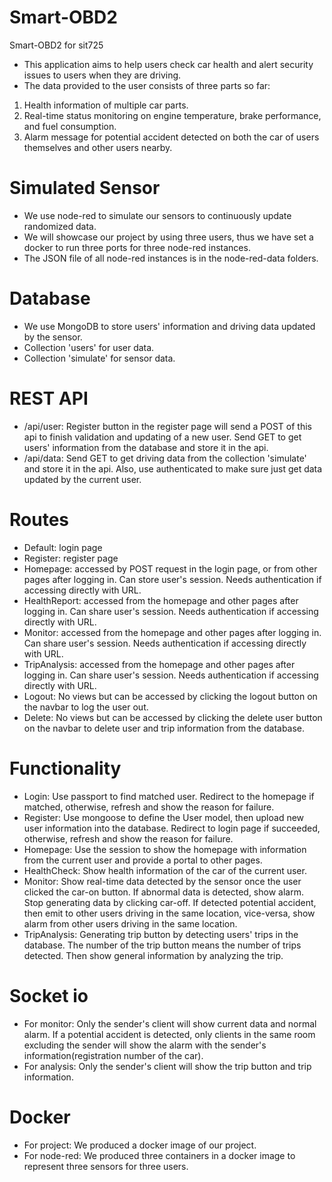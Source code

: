 # Smart-OBD2
Smart-OBD2 for sit725
- This application aims to help users check car health and alert security issues to users when they are driving. 
- The data provided to the user consists of three parts so far:
1.  Health information of multiple car parts.
2.  Real-time status monitoring on engine temperature,  brake performance, and fuel consumption.
3.  Alarm message for potential accident detected on both the car of users themselves and other users nearby.

# Simulated Sensor
- We use node-red to simulate our sensors to continuously update randomized data.
- We will showcase our project by using three users, thus we have set a docker to run three ports for three node-red instances.
- The JSON file of all node-red instances is in the node-red-data folders.

# Database
- We use MongoDB to store users' information and driving data updated by the sensor.
- Collection 'users' for user data.
- Collection 'simulate' for sensor data.

# REST API
- /api/user: Register button in the register page will send a POST of this api to finish validation and updating of a new user. Send GET to get users' information from the database and store it in the api.
- /api/data: Send GET to get driving data from the collection 'simulate' and store it in the api. Also, use authenticated to make sure just get data updated by the current user.

# Routes
- Default: login page
- Register: register page
- Homepage: accessed by POST request in the login page, or from other pages after logging in. Can store user's session. Needs authentication if accessing directly with URL.
- HealthReport: accessed from the homepage and other pages after logging in. Can share user's session. Needs authentication if accessing directly with URL.
- Monitor: accessed from the homepage and other pages after logging in. Can share user's session. Needs authentication if accessing directly with URL.
- TripAnalysis: accessed from the homepage and other pages after logging in. Can share user's session. Needs authentication if accessing directly with URL.
- Logout: No views but can be accessed by clicking the logout button on the navbar to log the user out.
- Delete: No views but can be accessed by clicking the delete user button on the navbar to delete user and trip information from the database.

# Functionality
- Login: Use passport to find matched user. Redirect to the homepage if matched, otherwise, refresh and show the reason for failure. 
- Register: Use mongoose to define the User model, then upload new user information into the database. Redirect to login page if succeeded, otherwise, refresh and show the reason for failure. 
- Homepage: Use the session to show the homepage with information from the current user and provide a portal to other pages.
- HealthCheck: Show health information of the car of the current user.
- Monitor: Show real-time data detected by the sensor once the user clicked the car-on button. If abnormal data is detected, show alarm. Stop generating data by clicking car-off. If detected potential accident, then emit to other users driving in the same location, vice-versa, show alarm from other users driving in the same location.
- TripAnalysis: Generating trip button by detecting users' trips in the database. The number of the trip button means the number of trips detected. Then show general information by analyzing the trip.

# Socket io
- For monitor: Only the sender's client will show current data and normal alarm. If a potential accident is detected, only clients in the same room excluding the sender will show the alarm with the sender's information(registration number of the car).
- For analysis: Only the sender's client will show the trip button and trip information. 

# Docker
- For project: We produced a docker image of our project.
- For node-red: We produced three containers in a docker image to represent three sensors for three users.


